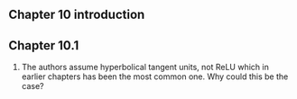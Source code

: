 ## Chapter 10 introduction

## Chapter 10.1
1. The authors assume hyperbolical tangent units, not ReLU which in earlier chapters has been the most common one. Why could this be the case?

